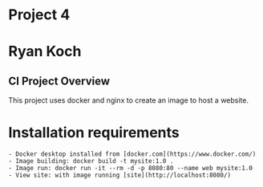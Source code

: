 # Project 4
# Ryan Koch


## CI Project Overview

This project uses docker and nginx to create an image to host a website. 

# Installation requirements
	- Docker desktop installed from [docker.com](https://www.docker.com/) 
	- Image building: docker build -t mysite:1.0 .
	- Image run: docker run -it --rm -d -p 8080:80 --name web mysite:1.0
	- View site: with image running [site](http://localhost:8080/)

#
		
